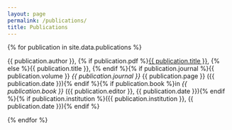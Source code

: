 ```yaml
---
layout: page
permalink: /publications/
title: Publications
---
```



{% for publication in site.data.publications %}

{{ publication.author }}, {% if publication.pdf %}<a href="{{ site.baseurl }}/assets/pdf/{{ publication.pdf }}.pdf" target="_blank">{{ publication.title }}</a>, {% else %}{{ publication.title }}, {% endif %}{% if publication.journal %}{{ publication.volume }} _{{ publication.journal }}_ {{ publication.page }} ({{ publication.date }}){% endif %}{% if publication.book %}in _{{ publication.book }}_ ({{ publication.editor }}, {{ publication.date }}){% endif %}{% if publication.institution %}({{ publication.institution }}, {{ publication.date }}){% endif %}

{% endfor %}

